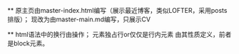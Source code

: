 **
原主页由master-index.html编写（展示最近博客，类似LOFTER，采用posts排版）；
现改为由master-main.md编写，只展示CV

**
html语法中的换行由<bt />操作；
元素独占行or仅仅是行内元素 由其性质定义，前者是block元素。
